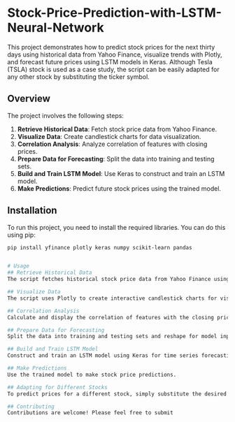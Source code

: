 # Stock-Price-Prediction-with-LSTM-Neural-Network

This project demonstrates how to predict stock prices for the next thirty days using historical data from Yahoo Finance, visualize trends with Plotly, and forecast future prices using LSTM models in Keras. Although Tesla (TSLA) stock is used as a case study, the script can be easily adapted for any other stock by substituting the ticker symbol.

## Overview

The project involves the following steps:
1. **Retrieve Historical Data**: Fetch stock price data from Yahoo Finance.
2. **Visualize Data**: Create candlestick charts for data visualization.
3. **Correlation Analysis**: Analyze correlation of features with closing prices.
4. **Prepare Data for Forecasting**: Split the data into training and testing sets.
5. **Build and Train LSTM Model**: Use Keras to construct and train an LSTM model.
6. **Make Predictions**: Predict future stock prices using the trained model.

## Installation

To run this project, you need to install the required libraries. You can do this using pip:

```bash
pip install yfinance plotly keras numpy scikit-learn pandas


# Usage
## Retrieve Historical Data
The script fetches historical stock price data from Yahoo Finance using the yfinance library. To use this for different stocks, change the ticker symbol (e.g., 'TSLA' for Tesla) in the code.

## Visualize Data
The script uses Plotly to create interactive candlestick charts for visualizing stock price movements.

## Correlation Analysis
Calculate and display the correlation of features with the closing price.

## Prepare Data for Forecasting
Split the data into training and testing sets and reshape for model input.

## Build and Train LSTM Model
Construct and train an LSTM model using Keras for time series forecasting.

## Make Predictions
Use the trained model to make stock price predictions.

## Adapting for Different Stocks
To predict prices for a different stock, simply substitute the desired stock ticker symbol (e.g., 'AAPL' for Apple) in the data retrieval section of the script.

## Contributing
Contributions are welcome! Please feel free to submit

